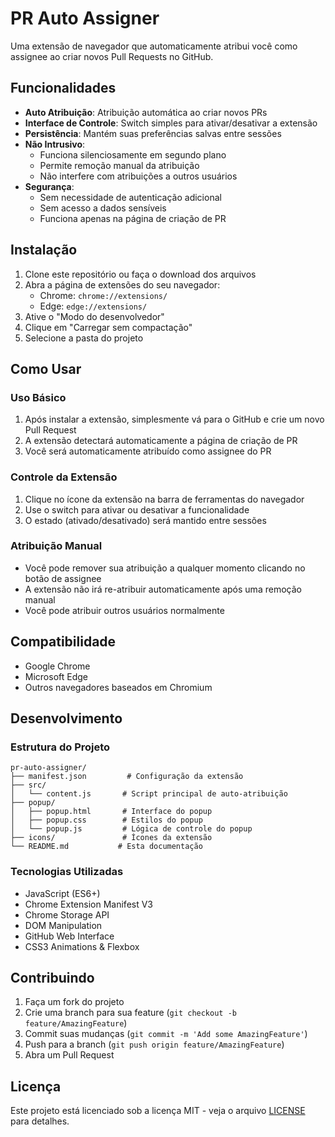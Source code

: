 # PR Auto Assigner

Uma extensão de navegador que automaticamente atribui você como assignee ao criar novos Pull Requests no GitHub.

## Funcionalidades

- **Auto Atribuição**: Atribuição automática ao criar novos PRs
- **Interface de Controle**: Switch simples para ativar/desativar a extensão
- **Persistência**: Mantém suas preferências salvas entre sessões
- **Não Intrusivo**: 
  - Funciona silenciosamente em segundo plano
  - Permite remoção manual da atribuição
  - Não interfere com atribuições a outros usuários
- **Segurança**:
  - Sem necessidade de autenticação adicional
  - Sem acesso a dados sensíveis
  - Funciona apenas na página de criação de PR

## Instalação

1. Clone este repositório ou faça o download dos arquivos
2. Abra a página de extensões do seu navegador:
   - Chrome: `chrome://extensions/`
   - Edge: `edge://extensions/`
3. Ative o "Modo do desenvolvedor"
4. Clique em "Carregar sem compactação"
5. Selecione a pasta do projeto

## Como Usar

### Uso Básico
1. Após instalar a extensão, simplesmente vá para o GitHub e crie um novo Pull Request
2. A extensão detectará automaticamente a página de criação de PR
3. Você será automaticamente atribuído como assignee do PR

### Controle da Extensão
1. Clique no ícone da extensão na barra de ferramentas do navegador
2. Use o switch para ativar ou desativar a funcionalidade
3. O estado (ativado/desativado) será mantido entre sessões

### Atribuição Manual
- Você pode remover sua atribuição a qualquer momento clicando no botão de assignee
- A extensão não irá re-atribuir automaticamente após uma remoção manual
- Você pode atribuir outros usuários normalmente

## Compatibilidade

- Google Chrome
- Microsoft Edge
- Outros navegadores baseados em Chromium

## Desenvolvimento

### Estrutura do Projeto
```
pr-auto-assigner/
├── manifest.json         # Configuração da extensão
├── src/
│   └── content.js       # Script principal de auto-atribuição
├── popup/
│   ├── popup.html       # Interface do popup
│   ├── popup.css        # Estilos do popup
│   └── popup.js         # Lógica de controle do popup
├── icons/               # Ícones da extensão
└── README.md           # Esta documentação
```

### Tecnologias Utilizadas

- JavaScript (ES6+)
- Chrome Extension Manifest V3
- Chrome Storage API
- DOM Manipulation
- GitHub Web Interface
- CSS3 Animations & Flexbox

## Contribuindo

1. Faça um fork do projeto
2. Crie uma branch para sua feature (`git checkout -b feature/AmazingFeature`)
3. Commit suas mudanças (`git commit -m 'Add some AmazingFeature'`)
4. Push para a branch (`git push origin feature/AmazingFeature`)
5. Abra um Pull Request

## Licença

Este projeto está licenciado sob a licença MIT - veja o arquivo [LICENSE](LICENSE) para detalhes.
